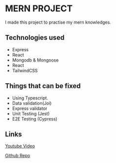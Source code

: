 # MERN PROJECT

I made this project to practise my mern knowledges.

## Technologies used

* Express
* React
* Mongodb & Mongoose
* React
* TailwindCSS

## Things that can be fixed

- Using Typescript.
- Data validation(Joi)
- Express validator
- Unit Testing (Jest)
- E2E Testing (Cypress)

## Links

[Youtube Video](https://www.youtube.com/watch?v=zm5gpipw3HM)

[Github Repo](https://github.com/FaztWeb/mern-context-crud)